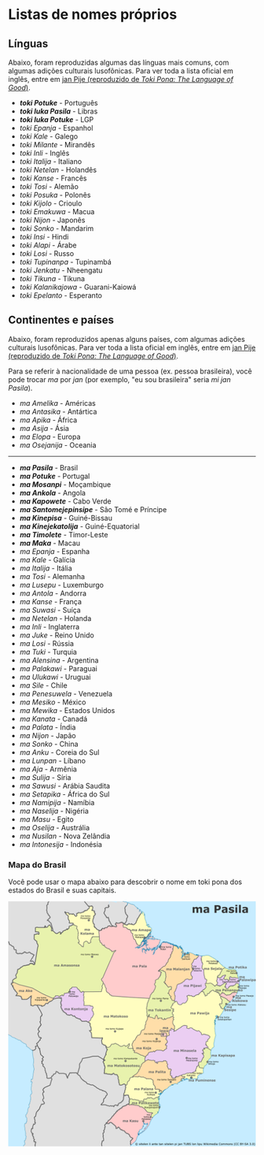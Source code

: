 # Listas de nomes próprios

## Línguas

Abaixo, foram reproduzidas algumas das línguas mais comuns, com algumas adições culturais lusofônicas. Para ver toda a lista oficial em inglês, entre em [jan Pije (reproduzido de _Toki Pona: The Language of Good_)](http://tokipona.net/tp/janpije/languagenames.php).

- **_toki Potuke_** - Português
- **_toki luka Pasila_** - Libras
- **_toki luka Potuke_** - LGP
- _toki Epanja_ - Espanhol
- _toki Kale_ - Galego
- _toki Milante_ - Mirandês
- _toki Inli_ - Inglês
- _toki Italija_ - Italiano
- _toki Netelan_ - Holandês
- _toki Kanse_ - Francês
- _toki Tosi_ - Alemão
- _toki Posuka_ - Polonês
- _toki Kijolo_ - Crioulo
- _toki Emakuwa_ - Macua
- _toki Nijon_ - Japonês
- _toki Sonko_ - Mandarim
- _toki Insi_ - Hindi
- _toki Alapi_ - Árabe
- _toki Losi_ - Russo
- _toki Tupinanpa_ - Tupinambá
- _toki Jenkatu_ - Nheengatu
- _toki Tikuna_ - Tikuna
- _toki Kalanikajowa_ - Guarani-Kaiowá
- _toki Epelanto_ - Esperanto

## Continentes e países

Abaixo, foram reproduzidos apenas alguns países, com algumas adições culturais lusofônicas. Para ver toda a lista oficial em inglês, entre em [jan Pije (reproduzido de _Toki Pona: The Language of Good_)](http://tokipona.net/tp/janpije/placenames.php).

Para se referir à nacionalidade de uma pessoa (ex. pessoa brasileira), você pode trocar _ma_ por _jan_ (por exemplo, "eu sou brasileira" seria _mi jan Pasila_).

- _ma Amelika_ - Américas
- _ma Antasika_ - Antártica
- _ma Apika_ - África
- _ma Asija_ - Ásia
- _ma Elopa_ - Europa
- _ma Osejanija_ - Oceania

---

- **_ma Pasila_** - Brasil
- **_ma Potuke_** - Portugal
- **_ma Mosanpi_** - Moçambique
- **_ma Ankola_** - Angola
- **_ma Kapowete_** - Cabo Verde
- **_ma Santomejepinsipe_** - São Tomé e Príncipe
- **_ma Kinepisa_** - Guiné-Bissau
- **_ma Kinejekatolija_** - Guiné-Equatorial
- **_ma Timolete_** - Timor-Leste
- **_ma Maka_** - Macau
- _ma Epanja_ - Espanha
- _ma Kale_ - Galícia
- _ma Italija_ - Itália
- _ma Tosi_ - Alemanha
- _ma Lusepu_ - Luxemburgo
- _ma Antola_ - Andorra
- _ma Kanse_ - França
- _ma Suwasi_ - Suíça
- _ma Netelan_ - Holanda
- _ma Inli_ - Inglaterra
- _ma Juke_ - Reino Unido
- _ma Losi_ - Rússia
- _ma Tuki_ - Turquia
- _ma Alensina_ - Argentina
- _ma Palakawi_ - Paraguai
- _ma Ulukawi_ - Uruguai
- _ma Sile_ - Chile
- _ma Penesuwela_ - Venezuela
- _ma Mesiko_ - México
- _ma Mewika_ - Estados Unidos
- _ma Kanata_ - Canadá
- _ma Palata_ - Índia
- _ma Nijon_ - Japão
- _ma Sonko_ - China
- _ma Anku_ - Coreia do Sul
- _ma Lunpan_ - Líbano
- _ma Aja_ - Armênia
- _ma Sulija_ - Síria
- _ma Sawusi_ - Arábia Saudita
- _ma Setapika_ - África do Sul
- _ma Namipija_ - Namíbia
- _ma Naselija_ - Nigéria
- _ma Masu_ - Egito
- _ma Oselija_ - Austrália
- _ma Nusilan_ - Nova Zelândia
- _ma Intonesija_ - Indonésia

### Mapa do Brasil

Você pode usar o mapa abaixo para descobrir o nome em toki pona dos estados do Brasil e suas capitais.

![ma Pasila](../img/ma_Pasila.png)
